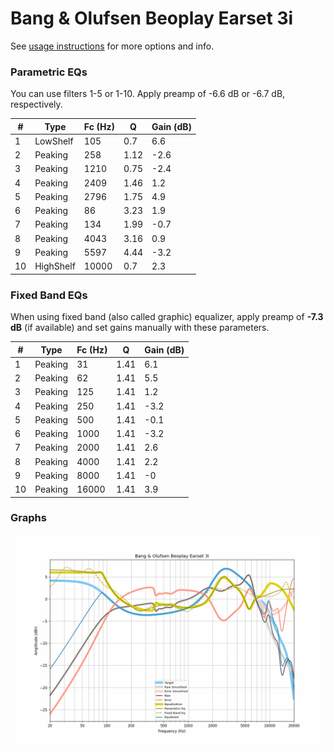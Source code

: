 # Bang & Olufsen Beoplay Earset 3i
See [usage instructions](https://github.com/jaakkopasanen/AutoEq#usage) for more options and info.

### Parametric EQs
You can use filters 1-5 or 1-10. Apply preamp of -6.6 dB or -6.7 dB, respectively.

|   # | Type      |   Fc (Hz) |    Q |   Gain (dB) |
|-----|-----------|-----------|------|-------------|
|   1 | LowShelf  |       105 | 0.7  |         6.6 |
|   2 | Peaking   |       258 | 1.12 |        -2.6 |
|   3 | Peaking   |      1210 | 0.75 |        -2.4 |
|   4 | Peaking   |      2409 | 1.46 |         1.2 |
|   5 | Peaking   |      2796 | 1.75 |         4.9 |
|   6 | Peaking   |        86 | 3.23 |         1.9 |
|   7 | Peaking   |       134 | 1.99 |        -0.7 |
|   8 | Peaking   |      4043 | 3.16 |         0.9 |
|   9 | Peaking   |      5597 | 4.44 |        -3.2 |
|  10 | HighShelf |     10000 | 0.7  |         2.3 |

### Fixed Band EQs
When using fixed band (also called graphic) equalizer, apply preamp of **-7.3 dB** (if available) and set gains manually with these parameters.

|   # | Type    |   Fc (Hz) |    Q |   Gain (dB) |
|-----|---------|-----------|------|-------------|
|   1 | Peaking |        31 | 1.41 |         6.1 |
|   2 | Peaking |        62 | 1.41 |         5.5 |
|   3 | Peaking |       125 | 1.41 |         1.2 |
|   4 | Peaking |       250 | 1.41 |        -3.2 |
|   5 | Peaking |       500 | 1.41 |        -0.1 |
|   6 | Peaking |      1000 | 1.41 |        -3.2 |
|   7 | Peaking |      2000 | 1.41 |         2.6 |
|   8 | Peaking |      4000 | 1.41 |         2.2 |
|   9 | Peaking |      8000 | 1.41 |        -0   |
|  10 | Peaking |     16000 | 1.41 |         3.9 |

### Graphs
![](./Bang%20&%20Olufsen%20Beoplay%20Earset%203i.png)
